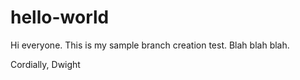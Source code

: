 # hello-world

Hi everyone. This is my sample branch creation test. Blah blah blah.

Cordially,
Dwight
